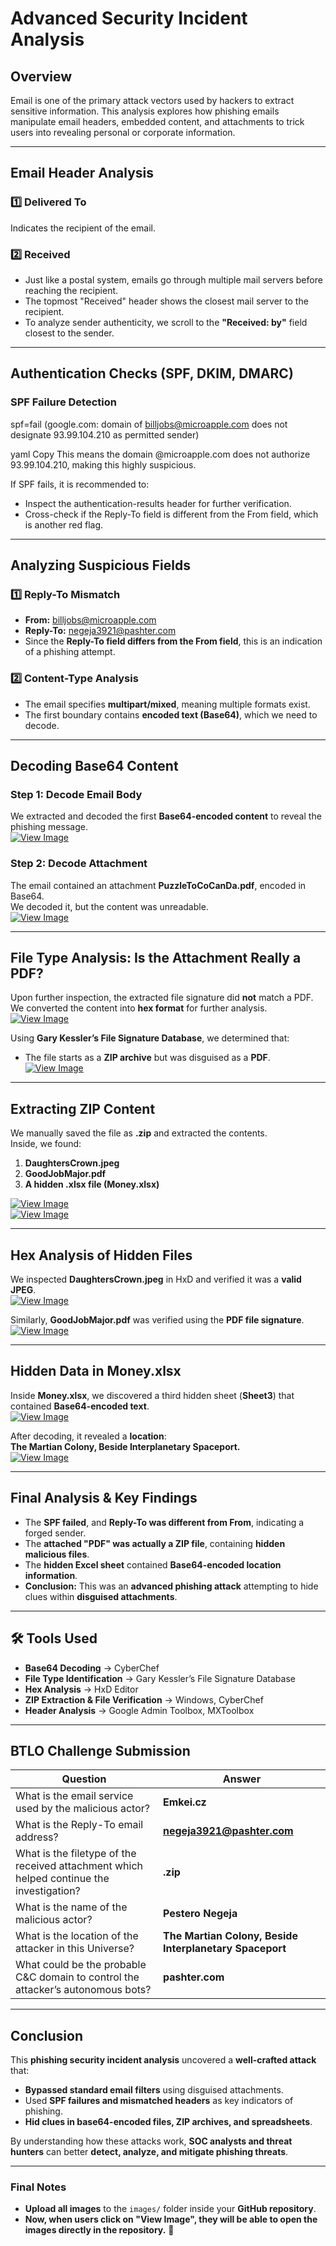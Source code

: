 # Advanced Security Incident Analysis

## Overview  
Email is one of the primary attack vectors used by hackers to extract sensitive information. This analysis explores how phishing emails manipulate email headers, embedded content, and attachments to trick users into revealing personal or corporate information.  

---

## Email Header Analysis  

### 1️⃣ Delivered To  
Indicates the recipient of the email.  

### 2️⃣ Received  
- Just like a postal system, emails go through multiple mail servers before reaching the recipient.  
- The topmost "Received" header shows the closest mail server to the recipient.  
- To analyze sender authenticity, we scroll to the **"Received: by"** field closest to the sender.  

---

## Authentication Checks (SPF, DKIM, DMARC)  

### SPF Failure Detection  
spf=fail (google.com: domain of billjobs@microapple.com does not designate 93.99.104.210 as permitted sender)

yaml
Copy
This means the domain @microapple.com does not authorize 93.99.104.210, making this highly suspicious.  

If SPF fails, it is recommended to:  
- Inspect the authentication-results header for further verification.  
- Cross-check if the Reply-To field is different from the From field, which is another red flag.  

---


## Analyzing Suspicious Fields  

### 1️⃣ Reply-To Mismatch  
- **From:** billjobs@microapple.com  
- **Reply-To:** negeja3921@pashter.com  
- Since the **Reply-To field differs from the From field**, this is an indication of a phishing attempt.  

### 2️⃣ Content-Type Analysis  
- The email specifies **multipart/mixed**, meaning multiple formats exist.  
- The first boundary contains **encoded text (Base64)**, which we need to decode.  

---


## Decoding Base64 Content  

### Step 1: Decode Email Body  
We extracted and decoded the first **Base64-encoded content** to reveal the phishing message.  
[![View Image](https://img.shields.io/badge/View_Image-Click_Here-blue?style=for-the-badge)](images/email_anaysis_-_first_base64_decode.png)  

### Step 2: Decode Attachment  
The email contained an attachment **PuzzleToCoCanDa.pdf**, encoded in Base64.  
We decoded it, but the content was unreadable.  
[![View Image](https://img.shields.io/badge/View_Image-Click_Here-blue?style=for-the-badge)](images/email_analysis_-_attachment_-decode_base64.png)  

---


## File Type Analysis: Is the Attachment Really a PDF?  
Upon further inspection, the extracted file signature did **not** match a PDF.  
We converted the content into **hex format** for further analysis.  
[![View Image](https://img.shields.io/badge/View_Image-Click_Here-blue?style=for-the-badge)](images/email_analysis_-_attachment_-deoced_b64-hex.png)  

Using **Gary Kessler’s File Signature Database**, we determined that:  
- The file starts as a **ZIP archive** but was disguised as a **PDF**.  
[![View Image](https://img.shields.io/badge/View_Image-Click_Here-blue?style=for-the-badge)](images/email_analysis_-_gary_kessler_-_zip__pdf_file.png)  

---


## Extracting ZIP Content  
We manually saved the file as **.zip** and extracted the contents.  
Inside, we found:  

1. **DaughtersCrown.jpeg**  
2. **GoodJobMajor.pdf**  
3. **A hidden .xlsx file (Money.xlsx)**  

[![View Image](https://img.shields.io/badge/View_Image-Click_Here-blue?style=for-the-badge)](images/email_analysis_-_dauthercrown.png)  
[![View Image](https://img.shields.io/badge/View_Image-Click_Here-blue?style=for-the-badge)](images/email_analysis_-_goodjobmajor_pdf.png)  

---


## Hex Analysis of Hidden Files  
We inspected **DaughtersCrown.jpeg** in HxD and verified it was a **valid JPEG**.  
[![View Image](https://img.shields.io/badge/View_Image-Click_Here-blue?style=for-the-badge)](images/email_analysis_-_hxd_-_daughterscrown_-_garykessler.png)  

Similarly, **GoodJobMajor.pdf** was verified using the **PDF file signature**.  
[![View Image](https://img.shields.io/badge/View_Image-Click_Here-blue?style=for-the-badge)](images/email_analysis_-_hxd_-_goodjobmajor-_garykessler.png)  

---


## Hidden Data in Money.xlsx  
Inside **Money.xlsx**, we discovered a third hidden sheet (**Sheet3**) that contained **Base64-encoded text**.  
[![View Image](https://img.shields.io/badge/View_Image-Click_Here-blue?style=for-the-badge)](images/email_analysis_-_money_xlsx_-_sheet_3.png)  

After decoding, it revealed a **location**:  
**The Martian Colony, Beside Interplanetary Spaceport.**  
[![View Image](https://img.shields.io/badge/View_Image-Click_Here-blue?style=for-the-badge)](images/email_analysis_-_sheet3_-_cyberchef.png)  

---


## Final Analysis & Key Findings  
- The **SPF failed**, and **Reply-To was different from From**, indicating a forged sender.  
- The **attached "PDF" was actually a ZIP file**, containing **hidden malicious files**.  
- The **hidden Excel sheet** contained **Base64-encoded location information**.  
- **Conclusion:** This was an **advanced phishing attack** attempting to hide clues within **disguised attachments**.  

---


## 🛠 Tools Used  
- **Base64 Decoding** → CyberChef  
- **File Type Identification** → Gary Kessler’s File Signature Database  
- **Hex Analysis** → HxD Editor  
- **ZIP Extraction & File Verification** → Windows, CyberChef  
- **Header Analysis** → Google Admin Toolbox, MXToolbox  

---


## BTLO Challenge Submission  

| Question | Answer |  
|----------|--------|  
| What is the email service used by the malicious actor? | **Emkei.cz** |  
| What is the Reply-To email address? | **negeja3921@pashter.com** |  
| What is the filetype of the received attachment which helped continue the investigation? | **.zip** |  
| What is the name of the malicious actor? | **Pestero Negeja** |  
| What is the location of the attacker in this Universe? | **The Martian Colony, Beside Interplanetary Spaceport** |  
| What could be the probable C&C domain to control the attacker’s autonomous bots? | **pashter.com** |  

---


## Conclusion  
This **phishing security incident analysis** uncovered a **well-crafted attack** that:  
- **Bypassed standard email filters** using disguised attachments.  
- Used **SPF failures and mismatched headers** as key indicators of phishing.  
- **Hid clues in base64-encoded files, ZIP archives, and spreadsheets**.

By understanding how these attacks work, **SOC analysts and threat hunters** can better **detect, analyze, and mitigate phishing threats**.

---


### Final Notes  
- **Upload all images** to the `images/` folder inside your **GitHub repository**.  
- **Now, when users click on "View Image", they will be able to open the images directly in the repository.** 🚀
